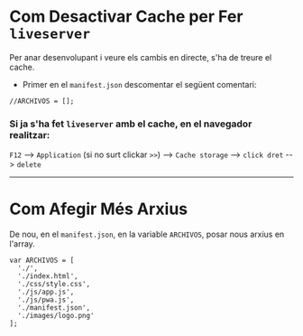 # Com Desactivar Cache per Fer `liveserver`
Per anar desenvolupant i veure els cambis en directe, s'ha de treure el cache.

* Primer en el `manifest.json` descomentar el següent comentari:
```
//ARCHIVOS = [];
```



### Si ja s'ha fet `liveserver` amb el cache, en el navegador realitzar:

`F12` --> `Application` (si no surt clickar `>>`) --> `Cache storage` --> `click dret` --> `delete`

---

# Com Afegir Més Arxius
De nou, en el `manifest.json`, en la variable `ARCHIVOS`, posar nous arxius en l'array.
```
var ARCHIVOS = [
  './',
  './index.html',
  './css/style.css',
  './js/app.js',
  './js/pwa.js',
  './manifest.json',
  './images/logo.png'
];
```
